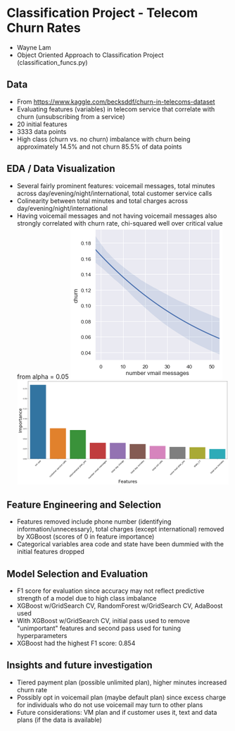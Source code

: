 # Classification Project - Telecom Churn Rates
- Wayne Lam
- Object Oriented Approach to Classification Project (classification_funcs.py)

## Data
- From https://www.kaggle.com/becksddf/churn-in-telecoms-dataset
- Evaluating features (variables) in telecom service that correlate with churn (unsubscribing from a service)
- 20 initial features
- 3333 data points
- High class (churn vs. no churn) imbalance with churn being approximately 14.5% and not churn 85.5% of data points

## EDA / Data Visualization
- Several fairly prominent features: voicemail messages, total minutes across day/evening/night/international, total customer service calls
- Colinearity between total minutes and total charges across day/evening/night/international
- Having voicemail messages and not having voicemail messages also strongly correlated with churn rate, chi-squared well over critical value from alpha = 0.05
![Log Plot](c_v_vm.png)
![Top Features](top_features.png)

## Feature Engineering and Selection
- Features removed include phone number (identifying information/unnecessary), total charges (except international) removed by XGBoost (scores of 0 in feature importance)
- Categorical variables area code and state have been dummied with the initial features dropped

## Model Selection and Evaluation
- F1 score for evaluation since accuracy may not reflect predictive strength of a model due to high class imbalance
- XGBoost w/GridSearch CV, RandomForest w/GridSearch CV, AdaBoost used
- With XGBoost w/GridSearch CV, initial pass used to remove "unimportant" features and second pass used for tuning hyperparameters
- XGBoost had the highest F1 score: 0.854

## Insights and future investigation
- Tiered payment plan (possible unlimited plan), higher minutes increased churn rate
- Possibly opt in voicemail plan (maybe default plan) since excess charge for individuals who do not use voicemail may turn to other plans
- Future considerations: VM plan and if customer uses it, text and data plans (if the data is available)
